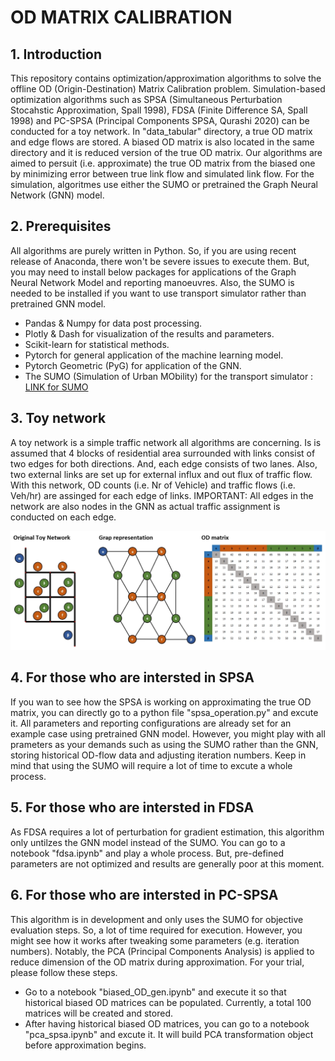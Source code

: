 # OD MATRIX CALIBRATION

## 1. Introduction
This repository contains optimization/approximation algorithms to solve the offline OD (Origin-Destination) Matrix Calibration problem. Simulation-based optimization algorithms such as SPSA (Simultaneous Perturbation Stocahstic Approximation, Spall 1998), FDSA (Finite Difference SA, Spall 1998) and PC-SPSA (Principal Components SPSA, Qurashi 2020) can be conducted for a toy network. In "data_tabular" directory, a true OD matrix and edge flows are stored. A biased OD matrix is also located in the same directory and it is reduced version of the true OD matrix. Our algorithms are aimed to persuit (i.e. approximate) the true OD matrix from the biased one by minimizing error between true link flow and simulated link flow. For the simulation, algoritmes use either the SUMO or pretrained the Graph Neural Network (GNN) model.

## 2. Prerequisites
All algorithms are purely written in Python. So, if you are using recent release of Anaconda, there won't be severe issues to execute them. But, you may need to install below packages for applications of the Graph Neural Network Model and reporting manoeuvres. Also, the SUMO is needed to be installed if you want to use transport simulator rather than pretrained GNN model.</br>
+ Pandas & Numpy for data post processing.
+ Plotly & Dash for visualization of the results and parameters.
+ Scikit-learn for statistical methods.
+ Pytorch for general application of the machine learning model.
+ Pytorch Geometric (PyG) for application of the GNN.
+ The SUMO (Simulation of Urban MObility) for the transport simulator : <a href= "https://sumo.dlr.de/docs/index.html"> LINK for SUMO </a>

## 3. Toy network
A toy network is a simple traffic network all algorithms are concerning. Is is assumed that 4 blocks of residential area surrounded with links consist of two edges for both directions. And, each edge consists of two lanes. Also, two external links are set up for external influx and out flux of traffic flow. With this network, OD counts (i.e. Nr of Vehicle) and traffic flows (i.e. Veh/hr) are assinged for each edge of links. IMPORTANT: All edges in the network are also nodes in the GNN as actual traffic assignment is conducted on each edge.</br>

<p align="center"><img src="https://github.com/hosig0204/OD_Matrix_Calibration/blob/master/static/images/toyNetworkODMatrix.jpg" width="800"></p>

## 4. For those who are intersted in SPSA
If you wan to see how the SPSA is working on approximating the true OD matrix, you can directly go to a python file "spsa_operation.py" and excute it. All parameters and reporting configurations are already set for an example case using pretrained GNN model. However, you might play with all prameters as your demands such as using the SUMO rather than the GNN, storing historical OD-flow data and adjusting iteration numbers. Keep in mind that using the SUMO will require a lot of time to excute a whole process.

## 5. For those who are intersted in FDSA
As FDSA requires a lot of perturbation for gradient estimation, this algorithm only untilzes the GNN model instead of the SUMO. You can go to a notebook "fdsa.ipynb" and play a whole process. But, pre-defined parameters are not optimized and results are generally poor at this moment. 

## 6. For those who are intersted in PC-SPSA
This algorithm is in development and only uses the SUMO for objective evaluation steps. So, a lot of time required for execution. However, you might see how it works after tweaking some parameters (e.g. iteration numbers). Notably, the PCA (Principal Components Analysis) is applied to reduce dimension of the OD matrix during approximation. For your trial, please follow these steps.
+ Go to a notebook "biased_OD_gen.ipynb" and execute it so that historical biased OD matrices can be populated. Currently, a total 100 matrices will be created and stored.
+ After having historical biased OD matrices, you can go to a notebook "pca_spsa.ipynb" and excute it. It will build PCA transformation object before approximation begins.
